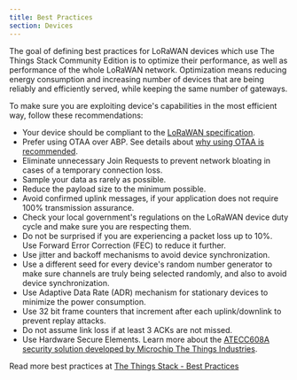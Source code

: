 ```yaml
---
title: Best Practices
section: Devices
---
```


The goal of defining best practices for LoRaWAN devices which use The Things Stack Community Edition is to optimize their performance, as well as performance of the whole LoRaWAN network. Optimization means reducing energy consumption and increasing number of devices that are being reliably and efficiently served, while keeping the same number of gateways. 

To make sure you are exploiting device's capabilities in the most efficient way, follow these recommendations:

- Your device should be compliant to the [LoRaWAN specification](https://lora-alliance.org/about-lorawan/).
- Prefer using OTAA over ABP. See details about [why using OTAA is recommended](https://www.thethingsindustries.com/docs/devices/abp-vs-otaa/).
- Eliminate unnecessary Join Requests to prevent network bloating in cases of a temporary connection loss.
- Sample your data as rarely as possible. 
- Reduce the payload size to the minimum possible. 
- Avoid confirmed uplink messages, if your application does not require 100% transmission assurance.
- Check your local government's regulations on the LoRaWAN device duty cycle and make sure you are respecting them.
- Do not be surprised if you are experiencing a packet loss up to 10%. Use Forward Error Correction (FEC) to reduce it further.
- Use jitter and backoff mechanisms to avoid device synchronization. 
- Use a different seed for every device's random number generator to make sure channels are truly being selected randomly, and also to avoid device synchronization.
- Use Adaptive Data Rate (ADR) mechanism for stationary devices to minimize the power consumption. 
- Use 32 bit frame counters that increment after each uplink/downlink to prevent replay attacks.
- Do not assume link loss if at least 3 ACKs are not missed.
- Use Hardware Secure Elements. Learn more about the [ATECC608A security solution developed by Microchip The Things Industries](https://www.thethingsindustries.com/docs/devices/atecc608a/).

Read more best practices at [The Things Stack - Best Practices](https://www.thethingsindustries.com/docs/devices/best-practices/)
